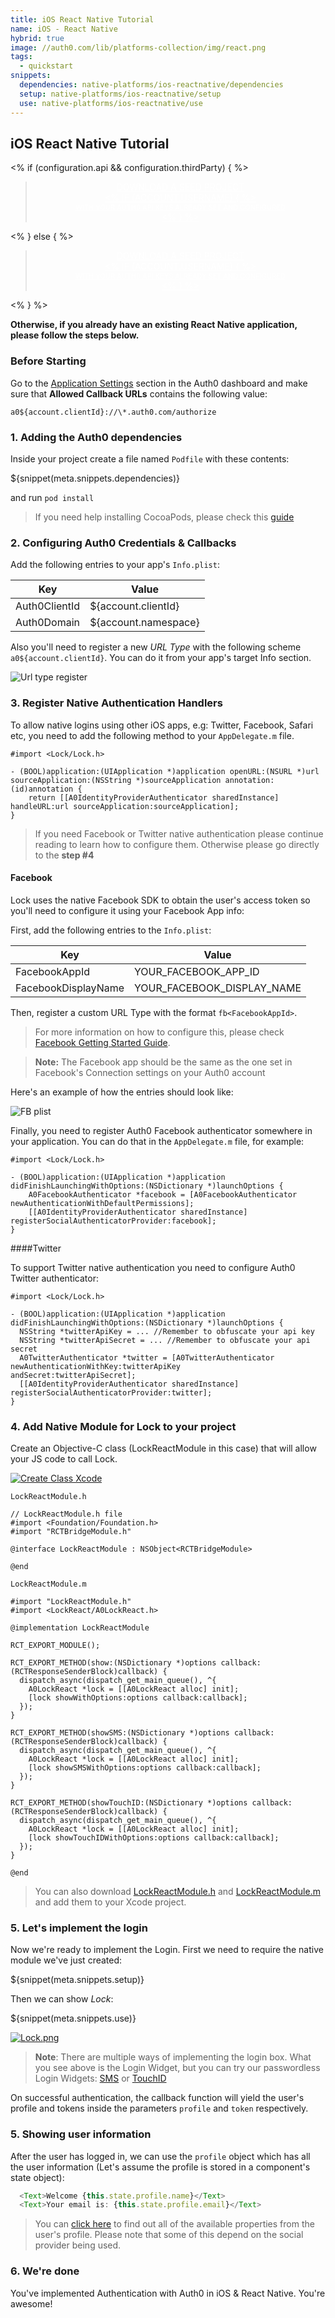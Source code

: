 ```yaml
---
title: iOS React Native Tutorial
name: iOS - React Native
hybrid: true
image: //auth0.com/lib/platforms-collection/img/react.png
tags:
  - quickstart
snippets:
  dependencies: native-platforms/ios-reactnative/dependencies
  setup: native-platforms/ios-reactnative/setup
  use: native-platforms/ios-reactnative/use
---
```


## iOS React Native Tutorial

<% if (configuration.api && configuration.thirdParty) { %>

<div class="package" style="text-align: center;">
  <blockquote>
    <a href="/native-mobile-samples/master/create-package?path=iOS/basic-sample-reactnative&type=replace&filePath=iOS/basic-sample-reactnative/iOS/Info.plist${account.clientParam}" class="btn btn-lg btn-success btn-package" style="text-transform: uppercase; color: white">
      <span style="display: block">Download a Seed project</span>
      <% if (account.userName) { %>
      <span class="smaller" style="display:block; font-size: 11px">with your Auth0 API Keys already set and configured</span>
      <% } %>
    </a>
  </blockquote>
</div>

<% } else  { %>

<div class="package" style="text-align: center;">
  <blockquote>
    <a href="/native-mobile-samples/master/create-package?path=iOS/basic-sample-reactnative&type=replace&filePath=iOS/basic-sample-reactnative/iOS/Info.plist${account.clientParam}" class="btn btn-lg btn-success btn-package" style="text-transform: uppercase; color: white">
      <span style="display: block">Download a Seed project</span>
      <% if (account.userName) { %>
      <span class="smaller" style="display:block; font-size: 11px">with your Auth0 API Keys already set and configured</span>
      <% } %>
    </a>
  </blockquote>
</div>

<% } %>

**Otherwise, if you already have an existing React Native application, please follow the steps below.**

### Before Starting

<div class="setup-callback">
<p>Go to the <a href="${uiAppSettingsURL}">Application Settings</a> section in the Auth0 dashboard and make sure that <b>Allowed Callback URLs</b> contains the following value:</p>

<pre><code>a0${account.clientId}://\*.auth0.com/authorize</pre></code>
</div>

### 1. Adding the Auth0 dependencies

Inside your project create a file named `Podfile` with these contents:

${snippet(meta.snippets.dependencies)}

and run `pod install`

> If you need help installing CocoaPods, please check this [guide](http://guides.cocoapods.org/using/getting-started.html)

### 2. Configuring Auth0 Credentials & Callbacks

Add the following entries to your app's `Info.plist`:

<table class="table">
  <thead>
    <tr>
      <th>Key</th>
      <th>Value</th>
    </tr>
  </thead>
  <tr>
    <td>Auth0ClientId</td>
    <td>${account.clientId}</td>
  </tr>
  <tr>
    <td>Auth0Domain</td>
    <td>${account.namespace}</td>
  </tr>
</table>

Also you'll need to register a new _URL Type_ with the following scheme
`a0${account.clientId}`. You can do it from your app's target Info section.

![Url type register](https://cloudup.com/cwoiCwp7ZfA+)

### 3. Register Native Authentication Handlers

To allow native logins using other iOS apps, e.g: Twitter, Facebook, Safari etc, you need to add the following method to your `AppDelegate.m` file.

```objc
#import <Lock/Lock.h>

- (BOOL)application:(UIApplication *)application openURL:(NSURL *)url sourceApplication:(NSString *)sourceApplication annotation:(id)annotation {
    return [[A0IdentityProviderAuthenticator sharedInstance] handleURL:url sourceApplication:sourceApplication];
}
```

> If you need Facebook or Twitter native authentication please continue reading to learn how to configure them. Otherwise please go directly to the __step #4__

#### Facebook

Lock uses the native Facebook SDK to obtain the user's access token so you'll need to configure it using your Facebook App info:

First, add the following entries to the `Info.plist`:

<table class="table">
  <thead>
    <tr>
      <th>Key</th>
      <th>Value</th>
    </tr>
  </thead>
  <tr>
    <td>FacebookAppId</td>
    <td>YOUR_FACEBOOK_APP_ID</td>
  </tr>
  <tr>
    <td>FacebookDisplayName</td>
    <td>YOUR_FACEBOOK_DISPLAY_NAME</td>
  </tr>
</table>

Then, register a custom URL Type with the format `fb<FacebookAppId>`.

> For more information on how to configure this, please check [Facebook Getting Started Guide](https://developers.facebook.com/docs/ios/getting-started).

> **Note:** The Facebook app should be the same as the one set in Facebook's Connection settings on your Auth0 account

Here's an example of how the entries should look like:

![FB plist](https://cloudup.com/cYOWHbPp8K4+)

Finally, you need to register Auth0 Facebook authenticator somewhere in your application. You can do that in the `AppDelegate.m` file, for example:

```objc
#import <Lock/Lock.h>

- (BOOL)application:(UIApplication *)application didFinishLaunchingWithOptions:(NSDictionary *)launchOptions {
    A0FacebookAuthenticator *facebook = [A0FacebookAuthenticator newAuthenticationWithDefaultPermissions];
    [[A0IdentityProviderAuthenticator sharedInstance] registerSocialAuthenticatorProvider:facebook];
}
```

####Twitter

To support Twitter native authentication you need to configure Auth0 Twitter authenticator:

```objc
#import <Lock/Lock.h>

- (BOOL)application:(UIApplication *)application didFinishLaunchingWithOptions:(NSDictionary *)launchOptions {
  NSString *twitterApiKey = ... //Remember to obfuscate your api key
  NSString *twitterApiSecret = ... //Remember to obfuscate your api secret
  A0TwitterAuthenticator *twitter = [A0TwitterAuthenticator newAuthenticationWithKey:twitterApiKey                                                                            andSecret:twitterApiSecret];
  [[A0IdentityProviderAuthenticator sharedInstance] registerSocialAuthenticatorProvider:twitter];
}
```

### 4. Add Native Module for Lock to your project

Create an Objective-C class (LockReactModule in this case) that will allow your JS code to call Lock.

[![Create Class Xcode](/media/articles/native-platforms/ios-reactnative/CreateNativeModuleClass.gif)](https://auth0.com)

`LockReactModule.h`

```objc
// LockReactModule.h file
#import <Foundation/Foundation.h>
#import "RCTBridgeModule.h"

@interface LockReactModule : NSObject<RCTBridgeModule>

@end
```

`LockReactModule.m`

```objc
#import "LockReactModule.h"
#import <LockReact/A0LockReact.h>

@implementation LockReactModule

RCT_EXPORT_MODULE();

RCT_EXPORT_METHOD(show:(NSDictionary *)options callback:(RCTResponseSenderBlock)callback) {
  dispatch_async(dispatch_get_main_queue(), ^{
    A0LockReact *lock = [[A0LockReact alloc] init];
    [lock showWithOptions:options callback:callback];
  });
}

RCT_EXPORT_METHOD(showSMS:(NSDictionary *)options callback:(RCTResponseSenderBlock)callback) {
  dispatch_async(dispatch_get_main_queue(), ^{
    A0LockReact *lock = [[A0LockReact alloc] init];
    [lock showSMSWithOptions:options callback:callback];
  });
}

RCT_EXPORT_METHOD(showTouchID:(NSDictionary *)options callback:(RCTResponseSenderBlock)callback) {
  dispatch_async(dispatch_get_main_queue(), ^{
    A0LockReact *lock = [[A0LockReact alloc] init];
    [lock showTouchIDWithOptions:options callback:callback];
  });
}

@end
```

> You can also download [LockReactModule.h](https://raw.githubusercontent.com/auth0/native-mobile-samples/master/iOS/basic-sample-reactnative/iOS/Modules/LockReactModule.h) and [LockReactModule.m](https://raw.githubusercontent.com/auth0/native-mobile-samples/master/iOS/basic-sample-reactnative/iOS/Modules/LockReactModule.m) and add them to your Xcode project.

### 5. Let's implement the login

Now we're ready to implement the Login. First we need to require the native module we've just created:

${snippet(meta.snippets.setup)}

Then we can show _Lock_:

${snippet(meta.snippets.use)}

[![Lock.png](/media/articles/native-platforms/ios-reactnative/Lock-Widget-Screenshot.png)](https://auth0.com)

> **Note**: There are multiple ways of implementing the login box. What you see above is the Login Widget, but you can try our passwordless Login Widgets: [SMS](https://github.com/auth0/Lock.ReactNative#sms) or [TouchID](https://github.com/auth0/Lock.ReactNative#touchid)

On successful authentication, the callback function will yield the user's profile and tokens inside the parameters `profile` and `token` respectively.

### 5. Showing user information

After the user has logged in, we can use the `profile` object which has all the user information (Let's assume the profile is stored in a component's state object):

```js
  <Text>Welcome {this.state.profile.name}</Text>
  <Text>Your email is: {this.state.profile.email}</Text>
```

> You can [click here](/user-profile) to find out all of the available properties from the user's profile. Please note that some of this depend on the social provider being used.

### 6. We're done

You've implemented Authentication with Auth0 in iOS & React Native. You're awesome!
